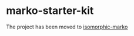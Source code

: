 # marko-starter-kit

The project has been moved to [isomorphic-marko](https://github.com/wujjpp/isomorphic-marko)
